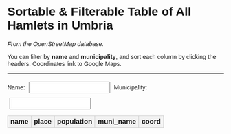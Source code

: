 # Sortable & Filterable Table of All Hamlets in Umbria

*From the OpenStreetMap database.*

You can filter by **name** and **municipality**, and sort each column by clicking the headers. Coordinates link to Google Maps.

---

<div id="filters">
  <label>Name: <input type="text" id="nameFilter"></label>
  <label>Municipality: <input type="text" id="muniFilter"></label>
</div>

<table id="sortable">
  <thead>
    <tr>
      <th>name</th>
      <th>place</th>
      <th>population</th>
      <th>muni_name</th>
      <th>coord</th>
    </tr>
  </thead>
  <tbody></tbody>
</table>

<style>
body { font-family: Arial, sans-serif; margin: 20px; }
table { border-collapse: collapse; width: 100%; margin-top: 10px; }
th, td { border: 1px solid #ccc; padding: 4px 6px; text-align: left; }
th { cursor: pointer; background: #f2f2f2; }
input { margin: 5px; padding: 4px; }
</style>

<script src="https://cdn.jsdelivr.net/npm/papaparse@5.4.1/papaparse.min.js"></script>
<script>
// Load CSV and build table
Papa.parse("docs/hamlets.csv", {
  download: true,
  header: true,
  skipEmptyLines: true,
  complete: function(results) {
    const tbody = document.querySelector("#sortable tbody");

    results.data.forEach(row => {
      if (!row.name) return;

      const tr = document.createElement("tr");
      tr.innerHTML = `
        <td>${row.name}</td>
        <td>${row.place}</td>
        <td>${row.population}</td>
        <td>${row.muni_name}</td>
        <td><a href="https://www.google.com/maps?q=${row.lat},${row.lon}" target="_blank">
            ${row.lat}, ${row.lon}</a></td>
      `;
      tbody.appendChild(tr);
    });

    enableSorting();
    enableFiltering();
  },
  error: function(err) {
    console.error("Error loading CSV:", err);
  }
});

// Sorting
function enableSorting() {
  document.querySelectorAll("th").forEach((th, i) => {
    th.addEventListener("click", () => {
      const tbody = th.closest("table").querySelector("tbody");
      const rows = Array.from(tbody.querySelectorAll("tr"));
      const asc = !th.classList.contains("asc");

      rows.sort((a, b) => {
        const A = a.children[i].textContent.trim();
        const B = b.children[i].textContent.trim();
        const nA = parseFloat(A.replace(/,/g, ""));
        const nB = parseFloat(B.replace(/,/g, ""));
        if (!isNaN(nA) && !isNaN(nB)) return asc ? nA - nB : nB - nA;
        return asc ? A.localeCompare(B) : B.localeCompare(A);
      });

      rows.forEach(r => tbody.appendChild(r));
      th.parentElement.querySelectorAll("th").forEach(x => x.classList.remove("asc", "desc"));
      th.classList.add(asc ? "asc" : "desc");
    });
  });
}

// Filtering
function enableFiltering() {
  const nf = document.getElementById("nameFilter");
  const mf = document.getElementById("muniFilter");

  function filter() {
    const n = nf.value.toLowerCase();
    const m = mf.value.toLowerCase();

    document.querySelectorAll("#sortable tbody tr").forEach(r => {
      const name = r.children[0].textContent.toLowerCase();
      const muni = r.children[3].textContent.toLowerCase();
      r.style.display = (name.includes(n) && muni.includes(m)) ? "" : "none";
    });
  }
  nf.addEventListener("input", filter);
  mf.addEventListener("input", filter);
}
</script>
